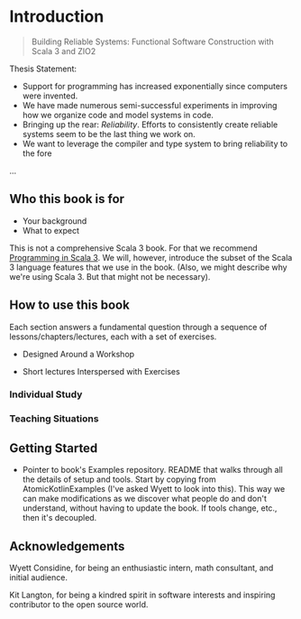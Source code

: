 # Introduction
> Building Reliable Systems: Functional Software Construction with Scala 3 and ZIO2

Thesis Statement:

* Support for programming has increased exponentially since computers were
  invented.
* We have made numerous semi-successful experiments in improving how we organize
  code and model systems in code.
* Bringing up the rear: *Reliability*. Efforts to consistently create reliable
  systems seem to be the last thing we work on.
* We want to leverage the compiler and type system to bring reliability to
  the fore

...

## Who this book is for

* Your background
* What to expect

This is not a comprehensive Scala 3 book. For that we recommend [Programming in
Scala 3](https://www.TODO.com). We will, however, introduce the subset of the Scala 3 language
features that we use in the book. (Also, we might describe why we're using
Scala 3. But that might not be necessary).

## How to use this book

Each section answers a fundamental question through a sequence of
lessons/chapters/lectures, each with a set of exercises.

* Designed Around a Workshop

* Short lectures Interspersed with Exercises

### Individual Study

### Teaching Situations

## Getting Started

* Pointer to book's Examples repository. README that walks through all the
  details of setup and tools. Start by copying from AtomicKotlinExamples (I've
  asked Wyett to look into this). This way we can make modifications as we
  discover what people do and don't understand, without having to update the
  book. If tools change, etc., then it's decoupled.

## Acknowledgements

Wyett Considine, for being an enthusiastic intern, math consultant, and initial audience.

Kit Langton, for being a kindred spirit in software interests and inspiring contributor to the open source world.

